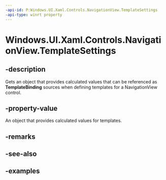 ```yaml
---
-api-id: P:Windows.UI.Xaml.Controls.NavigationView.TemplateSettings
-api-type: winrt property
---
```


<!-- Property syntax.
public NavigationViewTemplateSettings TemplateSettings { get; }
-->

# Windows.UI.Xaml.Controls.NavigationView.TemplateSettings

## -description

Gets an object that provides calculated values that can be referenced as **TemplateBinding** sources when defining templates for a NavigationView control.

## -property-value

An object that provides calculated values for templates.

## -remarks

## -see-also

## -examples


